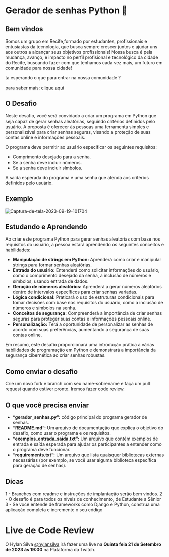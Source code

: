 # Gerador de senhas Python 🐍

## Bem vindos 

Somos um grupo em Recife,formado por
estudantes, profissionais e entusiastas da
tecnologia, que busca sempre crescer
juntos e ajudar uns aos outros a alcançar
seus objetivos profissionais! Nossa busca é pela mudança, avanço, e
impacto no perfil profisional e tecnológico
da cidade do Recife, buscando fazer com
que tenhamos cada vez mais, um futuro em comunidade para nossa cidade!

ta esperando o que para entrar na nossa comunidade ? 

para saber mais: [clique aqui](https://linktr.ee/comunidadeiv)

## O Desafio

Neste desafio, você será convidado a criar um programa em Python que seja capaz de gerar senhas aleatórias, seguindo critérios definidos pelo usuário. 
A proposta é oferecer às pessoas uma ferramenta simples e personalizável para criar senhas seguras, visando a proteção de suas contas online e informações pessoais.

O programa deve permitir ao usuário especificar os seguintes requisitos:

- Comprimento desejado para a senha.
- Se a senha deve incluir números.
- Se a senha deve incluir símbolos.

A saída esperada do programa é uma senha que atenda aos critérios definidos pelo usuário.

## Exemplo 
<img src="https://i.ibb.co/xJB04ZT/Captura-de-tela-2023-09-19-101704.png" alt="Captura-de-tela-2023-09-19-101704" border="0">

## Estudando e Aprendendo 

Ao criar este programa Python para gerar senhas aleatórias com base nos requisitos do usuário, a pessoa estará aprendendo os seguintes conceitos e habilidades:
- **Manipulação de strings em Python:** Aprenderá como criar e manipular strings para formar senhas aleatórias.
- **Entrada do usuário:** Entenderá como solicitar informações do usuário, como o comprimento desejado da senha, a inclusão de números e símbolos, usando entrada de dados.
- **Geração de números aleatórios:** Aprenderá a gerar números aleatórios dentro de intervalos específicos para criar senhas variadas.
- **Lógica condicional:** Praticará o uso de estruturas condicionais para tomar decisões com base nos requisitos do usuário, como a inclusão de números e símbolos na senha.
- **Conceitos de segurança:** Compreenderá a importância de criar senhas seguras para proteger suas contas e informações pessoais online.
- **Personalização:** Terá a oportunidade de personalizar as senhas de acordo com suas preferências, aumentando a segurança de suas contas online.

Em resumo, este desafio proporcionará uma introdução prática a várias habilidades de programação em Python e demonstrará a importância da segurança cibernética ao criar senhas robustas.

## Como enviar o desafio 
Crie um novo fork e branch com seu name-sobrename e faça um pull request quando estiver pronto. Iremos fazer code review.

## O que você precisa enviar 
- **“gerador_senhas.py”:**  código principal do programa gerador de senhas. 
- **“README.md”:** Um arquivo de documentação que explica o objetivo do desafio, como usar o programa e os requisitos. 
- **“exemplos_entrada_saida.txt”:** Um arquivo que contém exemplos de entrada e saída esperada para ajudar os participantes a entender como o programa deve funcionar. 
- **“requirements.txt”:** Um arquivo que lista quaisquer bibliotecas externas necessárias (por exemplo, se você usar alguma biblioteca específica para geração de senhas). 

## Dicas 
1 - Branches com readme e instruções de implantação serão bem vindos.
2 - O desafio é para todos os níveis de conhecimento, de Estudante a Sênior
3 - Se você entende de frameworks como Django e Python, construa uma aplicação completa e incremente o seu código

# Live de Code Review

O Hylan Silva [@hylansilva](https://www.github.com/hylansilva) irá fazer uma líve na **Quinta feia 21 de Setembro de 2023 ás 19:00**
na Plataforma da Twitch. 
